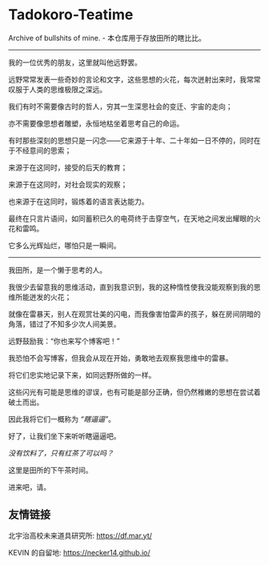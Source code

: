 # Tadokoro-Teatime

Archive of bullshits of mine. - 本仓库用于存放田所的瞎比比。
________

我的一位优秀的朋友，这里就叫他远野罢。

远野常常发表一些奇妙的言论和文字，这些思想的火花，每次迸射出来时，我常常叹服于人类的思维极限之深远。

我们有时不需要像古时的哲人，穷其一生深思社会的变迁、宇宙的走向；

亦不需要像思想者雕塑，永恒地枯坐着思考自己的命运。

有时那些深刻的思想只是一闪念——它来源于十年、二十年如一日不停的，同时在于不经意间的思索；

来源于在这同时，接受的后天的教育；

来源于在这同时，对社会现实的观察；

也来源于在这同时，锻炼着的语言表达能力。

最终在只言片语间，如同蓄积已久的电荷终于击穿空气，在天地之间发出耀眼的火花和雷鸣。

它多么光辉灿烂，哪怕只是一瞬间。
___________

我田所，是一个懒于思考的人。

我很少去留意我的思维活动，直到我意识到，我的这种惰性使我没能观察到我的思维所能迸发的火花；

就像在雷暴天，别人在观赏壮美的闪电，而我像害怕雷声的孩子，躲在房间阴暗的角落，错过了不知多少次人间美景。

远野鼓励我：“你也来写个博客吧！”

我恐怕不会写博客，但我会从现在开始，勇敢地去观察我思维中的雷暴。

将它们忠实地记录下来，如同远野所做的一样。

这些闪光有可能是思维的谬误，也有可能是部分正确，但仍然稚嫩的思想在尝试着破土而出。

因此我将它们一概称为 *“瞎逼逼”*。

好了，让我们坐下来听听瞎逼逼吧。

*没有饮料了，只有红茶了可以吗？*

这里是田所的下午茶时间。

进来吧，请。

## 友情链接

北宇治高校未来道具研究所: https://df.mar.yt/

KEVIN 的自留地: https://necker14.github.io/
